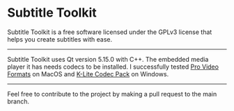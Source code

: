 # Subtitle Toolkit

Subtitle Toolkit is a free software licensed under the GPLv3 license that helps you create subtitles with ease.

---

Subtitle Toolkit uses Qt version 5.15.0 with C++. The embedded media player it has needs codecs to be installed. I successfully tested [Pro Video Formats](https://support.apple.com/kb/DL2050) on MacOS and [K-Lite Codec Pack](https://codecguide.com/download_kl.htm) on Windows.

---

Feel free to contribute to the project by making a pull request to the main branch.